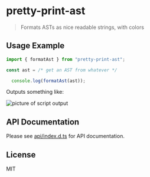 # pretty-print-ast

> Formats ASTs as nice readable strings, with colors

## Usage Example

<!-- prettier-ignore -->
```ts
import { formatAst } from "pretty-print-ast";

const ast = /* get an AST from whatever */

  console.log(formatAst(ast));
```

Outputs something like:

![picture of script output](https://user-images.githubusercontent.com/1341513/155487536-8eab1863-e182-45d6-aae3-2e6e0e2d292a.png)

## API Documentation

Please see [api/index.d.ts](https://github.com/suchipi/pretty-print-ast/blob/main/api/index.d.ts) for API documentation.

## License

MIT
